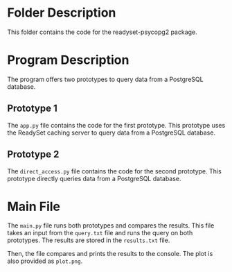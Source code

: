 # Folder Description
This folder contains the code for the readyset-psycopg2 package.

# Program Description
The program offers two prototypes to query data from a PostgreSQL database.

## Prototype 1
The `app.py` file contains the code for the first prototype. This prototype uses the ReadySet caching server to query data from a PostgreSQL database.

## Prototype 2
The `direct_access.py` file contains the code for the second prototype. This prototype directly queries data from a PostgreSQL database.

# Main File
The `main.py` file runs both prototypes and compares the results. This file takes an input from the `query.txt` file and runs the query on both prototypes. The results are stored in the `results.txt` file.

Then, the file compares and prints the results to the console. The plot is also provided as `plot.png`.